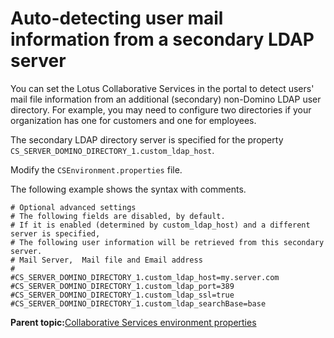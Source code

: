 # Auto-detecting user mail information from a secondary LDAP server

You can set the Lotus Collaborative Services in the portal to detect users' mail file information from an additional \(secondary\) non-Domino LDAP user directory. For example, you may need to configure two directories if your organization has one for customers and one for employees.

The secondary LDAP directory server is specified for the property `CS_SERVER_DOMINO_DIRECTORY_1.custom_ldap_host`.

Modify the `CSEnvironment.properties` file.

The following example shows the syntax with comments.

```
# Optional advanced settings 
# The following fields are disabled, by default.
# If it is enabled (determined by custom_ldap_host) and a different server is specified,
# The following user information will be retrieved from this secondary server.
# Mail Server,  Mail file and Email address 
#   
#CS_SERVER_DOMINO_DIRECTORY_1.custom_ldap_host=my.server.com
#CS_SERVER_DOMINO_DIRECTORY_1.custom_ldap_port=389
#CS_SERVER_DOMINO_DIRECTORY_1.custom_ldap_ssl=true
#CS_SERVER_DOMINO_DIRECTORY_1.custom_ldap_searchBase=base

```

**Parent topic:**[Collaborative Services environment properties](../collab/i_domi_c_csenvironment_props_intro.md)

